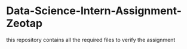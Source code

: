 # Data-Science-Intern-Assignment-Zeotap
this repository contains all the required files to verify the assignment
